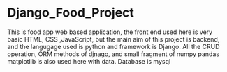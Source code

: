 # Django_Food_Project
This is food app web based application, the front end used here is very basic HTML, CSS ,JavaScript, but the main aim of this project is backend, and the langugage used is python and framework is Django.
All the CRUD operation, ORM methods of djnago, and small fragment of numpy pandas matplotlib is also used here with data.
Database is mysql
